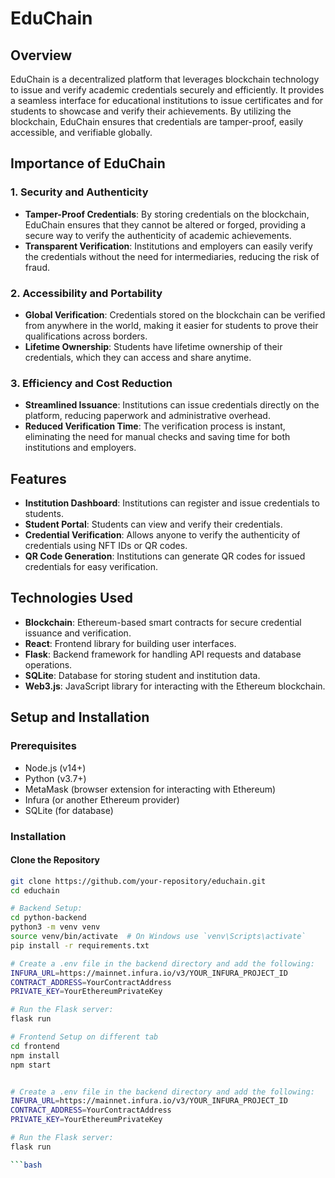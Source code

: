 # EduChain

## Overview

EduChain is a decentralized platform that leverages blockchain technology to issue and verify academic credentials securely and efficiently. It provides a seamless interface for educational institutions to issue certificates and for students to showcase and verify their achievements. By utilizing the blockchain, EduChain ensures that credentials are tamper-proof, easily accessible, and verifiable globally.

## Importance of EduChain

### 1. Security and Authenticity

- **Tamper-Proof Credentials**: By storing credentials on the blockchain, EduChain ensures that they cannot be altered or forged, providing a secure way to verify the authenticity of academic achievements.
- **Transparent Verification**: Institutions and employers can easily verify the credentials without the need for intermediaries, reducing the risk of fraud.

### 2. Accessibility and Portability

- **Global Verification**: Credentials stored on the blockchain can be verified from anywhere in the world, making it easier for students to prove their qualifications across borders.
- **Lifetime Ownership**: Students have lifetime ownership of their credentials, which they can access and share anytime.

### 3. Efficiency and Cost Reduction

- **Streamlined Issuance**: Institutions can issue credentials directly on the platform, reducing paperwork and administrative overhead.
- **Reduced Verification Time**: The verification process is instant, eliminating the need for manual checks and saving time for both institutions and employers.

## Features

- **Institution Dashboard**: Institutions can register and issue credentials to students.
- **Student Portal**: Students can view and verify their credentials.
- **Credential Verification**: Allows anyone to verify the authenticity of credentials using NFT IDs or QR codes.
- **QR Code Generation**: Institutions can generate QR codes for issued credentials for easy verification.

## Technologies Used

- **Blockchain**: Ethereum-based smart contracts for secure credential issuance and verification.
- **React**: Frontend library for building user interfaces.
- **Flask**: Backend framework for handling API requests and database operations.
- **SQLite**: Database for storing student and institution data.
- **Web3.js**: JavaScript library for interacting with the Ethereum blockchain.

## Setup and Installation

### Prerequisites

- Node.js (v14+)
- Python (v3.7+)
- MetaMask (browser extension for interacting with Ethereum)
- Infura (or another Ethereum provider)
- SQLite (for database)

### Installation

#### Clone the Repository

```bash
git clone https://github.com/your-repository/educhain.git
cd educhain

# Backend Setup:
cd python-backend
python3 -m venv venv
source venv/bin/activate  # On Windows use `venv\Scripts\activate`
pip install -r requirements.txt

# Create a .env file in the backend directory and add the following:
INFURA_URL=https://mainnet.infura.io/v3/YOUR_INFURA_PROJECT_ID
CONTRACT_ADDRESS=YourContractAddress
PRIVATE_KEY=YourEthereumPrivateKey

# Run the Flask server:
flask run

# Frontend Setup on different tab
cd frontend
npm install
npm start


# Create a .env file in the backend directory and add the following:
INFURA_URL=https://mainnet.infura.io/v3/YOUR_INFURA_PROJECT_ID
CONTRACT_ADDRESS=YourContractAddress
PRIVATE_KEY=YourEthereumPrivateKey

# Run the Flask server:
flask run

```bash



